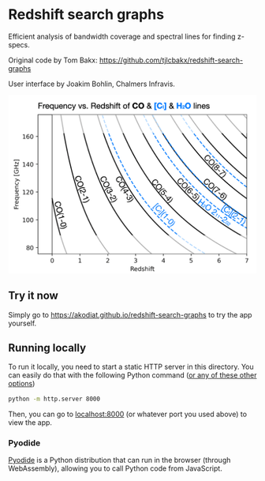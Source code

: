 
# Redshift search graphs
Efficient analysis of bandwidth coverage and spectral lines for finding z-specs.

Original code by Tom Bakx: https://github.com/tjlcbakx/redshift-search-graphs

User interface by Joakim Bohlin, Chalmers Infravis.

<img src="https://raw.githubusercontent.com/tjlcbakx/redshift-search-graphs/refs/heads/master/Fig_1_animated.gif" width="600px">

## Try it now
Simply go to https://akodiat.github.io/redshift-search-graphs to try the app yourself.

## Running locally
To run it locally, you need to start a static HTTP server in this directory. You can easily do that with the following Python command ([or any of these other options](https://gist.github.com/willurd/5720255))

```sh
python -m http.server 8000
```

Then, you can go to [localhost:8000](HTTP:/localhost:8000) (or whatever port you used above) to view the app.


### Pyodide
[Pyodide](https://pyodide.org/) is a Python distribution that can run in the browser (through WebAssembly), allowing you to call Python code from JavaScript.
